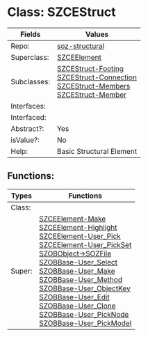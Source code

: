 
# Class:	SZCEStruct

| Fields | Values |
| --------- | --------- |
| Repo: | [soz-structural](/repos/soz-structural.html) |
| Superclass: | [SZCEElement](SZCEElement.html) |
| Subclasses: | [SZCEStruct-Footing](SZCEStruct-Footing.html) <br> [SZCEStruct-Connection](SZCEStruct-Connection.html) <br> [SZCEStruct-Members](SZCEStruct-Members.html) <br> [SZCEStruct-Member](SZCEStruct-Member.html) |
| Interfaces: |  |
| Interfaced: |  |
| Abstract?: | Yes |
| isValue?: | No |
| Help: | Basic Structural Element |


## Functions:

| Types | Functions |
| --------- | --------- |
| Class: |  |
| Super: | [SZCEElement-Make](SZCEElement.html) <br> [SZCEElement-Highlight](SZCEElement.html) <br> [SZCEElement-User_Pick](SZCEElement.html) <br> [SZCEElement-User_PickSet](SZCEElement.html) <br> [SZOBObject->SOZFile](SZOBObject.html) <br> [SZOBBase-User_Select](SZOBBase.html) <br> [SZOBBase-User_Make](SZOBBase.html) <br> [SZOBBase-User_Method](SZOBBase.html) <br> [SZOBBase-User_ObjectKey](SZOBBase.html) <br> [SZOBBase-User_Edit](SZOBBase.html) <br> [SZOBBase-User_Clone](SZOBBase.html) <br> [SZOBBase-User_PickNode](SZOBBase.html) <br> [SZOBBase-User_PickModel](SZOBBase.html) |



